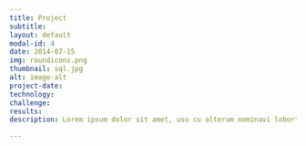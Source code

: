 ```yaml
---
title: Project 
subtitle: 
layout: default
modal-id: 4
date: 2014-07-15
img: roundicons.png
thumbnail: sql.jpg
alt: image-alt
project-date: 
technology:
challenge:
results:
description: Lorem ipsum dolor sit amet, usu cu alterum nominavi lobortis. At duo novum diceret. Tantas apeirian vix et, usu sanctus postulant inciderint ut, populo diceret necessitatibus in vim. Cu eum dicam feugiat noluisse.

---
```

